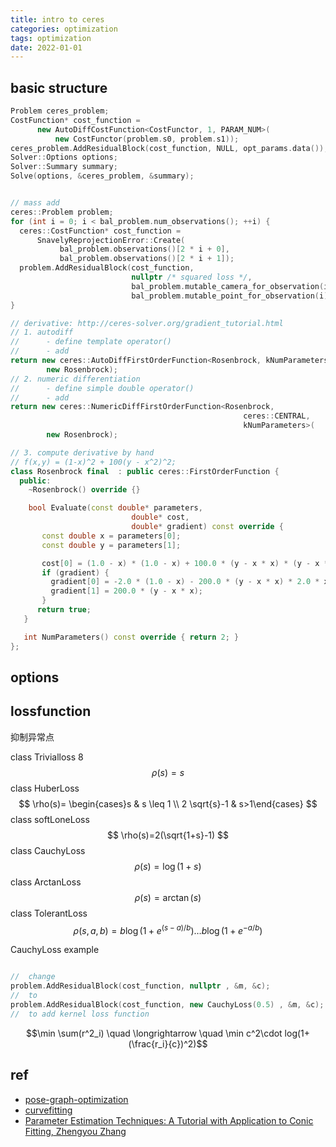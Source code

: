 ```yaml
---
title: intro to ceres
categories: optimization
tags: optimization
date: 2022-01-01
---
```




## basic structure

```c++
Problem ceres_problem;
CostFunction* cost_function =
      new AutoDiffCostFunction<CostFunctor, 1, PARAM_NUM>(
          new CostFunctor(problem.s0, problem.s1));
ceres_problem.AddResidualBlock(cost_function, NULL, opt_params.data());
Solver::Options options;
Solver::Summary summary;
Solve(options, &ceres_problem, &summary);


// mass add
ceres::Problem problem;
for (int i = 0; i < bal_problem.num_observations(); ++i) {
  ceres::CostFunction* cost_function =
      SnavelyReprojectionError::Create(
           bal_problem.observations()[2 * i + 0],
           bal_problem.observations()[2 * i + 1]);
  problem.AddResidualBlock(cost_function,
                           nullptr /* squared loss */,
                           bal_problem.mutable_camera_for_observation(i),
                           bal_problem.mutable_point_for_observation(i));
}

// derivative: http://ceres-solver.org/gradient_tutorial.html
// 1. autodiff
//      - define template operator()
//      - add 
return new ceres::AutoDiffFirstOrderFunction<Rosenbrock, kNumParameters>(
        new Rosenbrock);
// 2. numeric differentiation
//      - define simple double operator()
//      - add 
return new ceres::NumericDiffFirstOrderFunction<Rosenbrock,
                                                    ceres::CENTRAL,
                                                    kNumParameters>(
        new Rosenbrock);

// 3. compute derivative by hand
// f(x,y) = (1-x)^2 + 100(y - x^2)^2;
class Rosenbrock final  : public ceres::FirstOrderFunction {
  public:
    ~Rosenbrock() override {}

    bool Evaluate(const double* parameters,
                           double* cost,
                           double* gradient) const override {
       const double x = parameters[0];
       const double y = parameters[1];

       cost[0] = (1.0 - x) * (1.0 - x) + 100.0 * (y - x * x) * (y - x * x);
       if (gradient) {
         gradient[0] = -2.0 * (1.0 - x) - 200.0 * (y - x * x) * 2.0 * x;
         gradient[1] = 200.0 * (y - x * x);
       }
      return true;
   }

   int NumParameters() const override { return 2; }
};


```

## options

## lossfunction

抑制异常点

class Trivialloss 8
$$
\rho(s)=s
$$
class HuberLoss
$$
\rho(s)= \begin{cases}s & s \leq 1 \\ 2 \sqrt{s}-1 & s>1\end{cases}
$$
class softLoneLoss
$$
\rho(s)=2(\sqrt{1+s}-1)
$$
class CauchyLoss
$$
\rho(s)=\log (1+s)
$$
class ArctanLoss
$$
\rho(s)=\arctan (s)
$$
class TolerantLoss
$$
\rho(s, a, b)=b \log \left(1+e^{(s-a) / b}\right) \ldots b \log \left(1+e^{-a / b}\right)
$$


CauchyLoss example
```c++

//  change
problem.AddResidualBlock(cost_function, nullptr , &m, &c);
//  to
problem.AddResidualBlock(cost_function, new CauchyLoss(0.5) , &m, &c);
//  to add kernel loss function
```

$$\min \sum(r^2_i) \quad \longrightarrow \quad \min c^2\cdot log(1+(\frac{r_i}{c})^2)$$


## ref

- [pose-graph-optimization](https://github.com/shinsumicco/pose-graph-optimization)
- [curvefitting](https://github.com/mpkuse/advanced_techniques_for_curvefitting)
- [Parameter Estimation Techniques: A Tutorial with Application to Conic Fitting, Zhengyou Zhang]()


